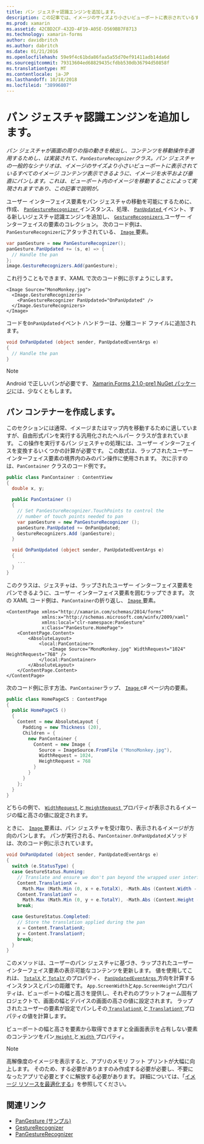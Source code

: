```yaml
---
title: パン ジェスチャ認識エンジンを追加します。
description: この記事では、イメージのサイズより小さいビューポートに表示されているすべてのイメージ コンテンツ表示できるように、水平方向にパン ジェスチャを使用して、イメージを垂直方向にパンする方法が説明します。
ms.prod: xamarin
ms.assetid: 42CBD2CF-432D-4F19-A05E-D569BB7F8713
ms.technology: xamarin-forms
author: davidbritch
ms.author: dabritch
ms.date: 01/21/2016
ms.openlocfilehash: 59e9f4c61bda86faa5a55d70ef91411adb14da6d
ms.sourcegitcommit: 79313604ed68829435cfdbb530db36794d50858f
ms.translationtype: MT
ms.contentlocale: ja-JP
ms.lasthandoff: 10/18/2018
ms.locfileid: "38996807"
---
```

# <a name="adding-a-pan-gesture-recognizer"></a>パン ジェスチャ認識エンジンを追加します。

_パン ジェスチャが画面の周りの指の動きを検出し、コンテンツを移動操作を適用するためし、は実装されて、`PanGestureRecognizer`クラス。パン ジェスチャの一般的なシナリオは、イメージのサイズより小さいビューポートに表示されているすべてのイメージ コンテンツ表示できるように、イメージを水平および垂直にパンします。これは、ビューポート内のイメージを移動することによって実現されますであり、この記事で説明が。_

ユーザー インターフェイス要素をパン ジェスチャの移動を可能にするために、作成、 [ `PanGestureRecognizer` ](xref:Xamarin.Forms.PanGestureRecognizer)インスタンス、処理、 [ `PanUpdated` ](xref:Xamarin.Forms.PanGestureRecognizer.PanUpdated)イベント、する新しいジェスチャ認識エンジンを追加し、 [`GestureRecognizers` ](xref:Xamarin.Forms.View.GestureRecognizers)ユーザー インターフェイスの要素のコレクション。 次のコード例は、`PanGestureRecognizer`にアタッチされている、 [ `Image` ](xref:Xamarin.Forms.Image)要素。

```csharp
var panGesture = new PanGestureRecognizer();
panGesture.PanUpdated += (s, e) => {
  // Handle the pan
};
image.GestureRecognizers.Add(panGesture);
```

これ行うこともできます、XAML で次のコード例に示すようにします。

```xaml
<Image Source="MonoMonkey.jpg">
  <Image.GestureRecognizers>
    <PanGestureRecognizer PanUpdated="OnPanUpdated" />
  </Image.GestureRecognizers>
</Image>
```

コードを`OnPanUpdated`イベント ハンドラーは、分離コード ファイルに追加されます。

```csharp
void OnPanUpdated (object sender, PanUpdatedEventArgs e)
{
  // Handle the pan
}
```

> [!NOTE]
> Android で正しいパンが必要です、 [Xamarin.Forms 2.1.0-pre1 NuGet パッケージ](https://www.nuget.org/packages/Xamarin.Forms/2.1.0.6501-pre1)には、少なくともします。

## <a name="creating-a-pan-container"></a>パン コンテナーを作成します。

このセクションには通常、イメージまたはマップ内を移動するために適していますが、自由形式パンを実行する汎用化されたヘルパー クラスが含まれています。 この操作を実行するパン ジェスチャの処理には、ユーザー インターフェイスを変換するいくつかの計算が必要です。 この数式は、ラップされたユーザー インターフェイス要素の境界内のみのパン操作に使用されます。 次に示すのは、`PanContainer` クラスのコード例です。

```csharp
public class PanContainer : ContentView
{
  double x, y;

  public PanContainer ()
  {
    // Set PanGestureRecognizer.TouchPoints to control the
    // number of touch points needed to pan
    var panGesture = new PanGestureRecognizer ();
    panGesture.PanUpdated += OnPanUpdated;
    GestureRecognizers.Add (panGesture);
  }

  void OnPanUpdated (object sender, PanUpdatedEventArgs e)
  {
    ...
  }
}
```

このクラスは、ジェスチャは、ラップされたユーザー インターフェイス要素をパンできるように、ユーザー インターフェイス要素を囲むラップできます。 次の XAML コード例は、`PanContainer`の折り返し、 [ `Image` ](xref:Xamarin.Forms.Image)要素。

```xaml
<ContentPage xmlns="http://xamarin.com/schemas/2014/forms"
             xmlns:x="http://schemas.microsoft.com/winfx/2009/xaml"
             xmlns:local="clr-namespace:PanGesture"
             x:Class="PanGesture.HomePage">
    <ContentPage.Content>
        <AbsoluteLayout>
            <local:PanContainer>
                <Image Source="MonoMonkey.jpg" WidthRequest="1024" HeightRequest="768" />
            </local:PanContainer>
        </AbsoluteLayout>
    </ContentPage.Content>
</ContentPage>
```

次のコード例に示す方法、`PanContainer`ラップ、 [ `Image` ](xref:Xamarin.Forms.Image) c# ページ内の要素。

```csharp
public class HomePageCS : ContentPage
{
  public HomePageCS ()
  {
    Content = new AbsoluteLayout {
      Padding = new Thickness (20),
      Children = {
        new PanContainer {
          Content = new Image {
            Source = ImageSource.FromFile ("MonoMonkey.jpg"),
            WidthRequest = 1024,
            HeightRequest = 768
          }
        }
      }
    };
  }
}
```

どちらの例で、 [ `WidthRequest` ](xref:Xamarin.Forms.VisualElement.WidthRequest)と[ `HeightRequest` ](xref:Xamarin.Forms.VisualElement.HeightRequest)プロパティが表示されるイメージの幅と高さの値に設定されます。

ときに、 [ `Image` ](xref:Xamarin.Forms.Image)要素は、パン ジェスチャを受け取り、表示されるイメージが方向のパンします。 パンが実行される、`PanContainer.OnPanUpdated`メソッドは、次のコード例に示されています。

```csharp
void OnPanUpdated (object sender, PanUpdatedEventArgs e)
{
  switch (e.StatusType) {
  case GestureStatus.Running:
    // Translate and ensure we don't pan beyond the wrapped user interface element bounds.
    Content.TranslationX =
      Math.Max (Math.Min (0, x + e.TotalX), -Math.Abs (Content.Width - App.ScreenWidth));
    Content.TranslationY =
      Math.Max (Math.Min (0, y + e.TotalY), -Math.Abs (Content.Height - App.ScreenHeight));
    break;

  case GestureStatus.Completed:
    // Store the translation applied during the pan
    x = Content.TranslationX;
    y = Content.TranslationY;
    break;
  }
}
```

このメソッドは、ユーザーのパン ジェスチャに基づき、ラップされたユーザー インターフェイス要素の表示可能なコンテンツを更新します。 値を使用してこれは、 [ `TotalX` ](xref:Xamarin.Forms.PanUpdatedEventArgs.TotalX)と[ `TotalY` ](xref:Xamarin.Forms.PanUpdatedEventArgs.TotalY)のプロパティ、 [ `PanUpdatedEventArgs` ](xref:Xamarin.Forms.PanUpdatedEventArgs)方向を計算するインスタンスとパンの距離です。 `App.ScreenWidth`と`App.ScreenHeight`プロパティは、ビューポートの幅と高さを提供し、それぞれのプラットフォーム固有プロジェクトで、画面の幅とデバイスの画面の高さの値に設定されます。 ラップされたユーザーの要素が設定でパンしその[ `TranslationX` ](xref:Xamarin.Forms.VisualElement.TranslationX)と[ `TranslationY` ](xref:Xamarin.Forms.VisualElement.TranslationY)プロパティの値を計算します。

ビューポートの幅と高さを要素から取得できますと全画面表示を占有しない要素のコンテンツをパン[ `Height` ](xref:Xamarin.Forms.VisualElement.Height)と[ `Width` ](xref:Xamarin.Forms.VisualElement.Width)プロパティ。

> [!NOTE]
> 高解像度のイメージを表示すると、アプリのメモリ フット プリントが大幅に向上します。 そのため、する必要がありますのみ作成する必要が必要し、不要になったアプリで必要とすぐに解放する必要があります。 詳細については、「[イメージ リソースを最適化する](~/xamarin-forms/deploy-test/performance.md#optimizeimages)」を参照してください。

## <a name="related-links"></a>関連リンク

- [PanGesture (サンプル)](https://developer.xamarin.com/samples/xamarin-forms/WorkingWithGestures/PanGesture/)
- [GestureRecognizer](xref:Xamarin.Forms.GestureRecognizer)
- [PanGestureRecognizer](xref:Xamarin.Forms.PanGestureRecognizer)

